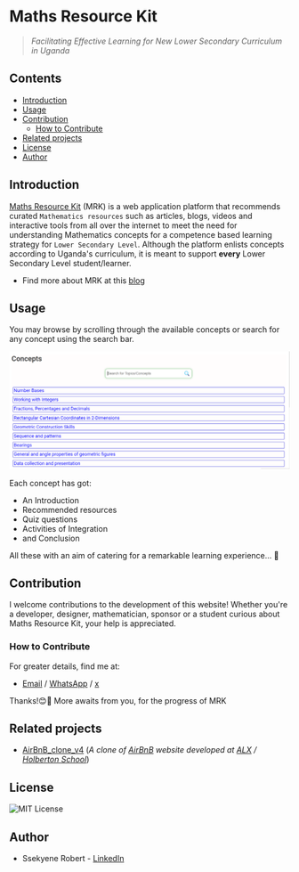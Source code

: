 # Maths Resource Kit
> _Facilitating Effective Learning for New Lower Secondary Curriculum in Uganda_

## Contents
* [Introduction](#introduction)
* [Usage](#usage)
* [Contribution](#contribution)
    - [How to Contribute](#how-to-contribute)
* [Related projects](#related-projects)
* [License](#license)
* [Author](#author)

## Introduction
[Maths Resource Kit](https://mrk.robkj.tech/) (MRK) is a web application platform that recommends curated `Mathematics resources` such as articles, blogs, videos and interactive tools from all over the internet to meet the need for understanding Mathematics concepts for a competence based learning strategy for `Lower Secondary Level`. Although the platform enlists concepts according to Uganda's curriculum, it is meant to support **every** Lower Secondary Level student/learner.

- Find more about MRK at this [blog](#) 

## Usage
You may browse by scrolling through the available concepts or search for any concept using the search bar.

[![Browse-pic](browse.PNG)](https://mrk.robkj.tech/concept_list)

Each concept has got:
- An Introduction
- Recommended resources
- Quiz questions
- Activities of Integration
- and Conclusion

All these with an aim of catering for a remarkable learning experience... 🚀

## Contribution
I welcome contributions to the development of this website! Whether you're a developer, designer, mathematician, sponsor or a student curious about Maths Resource Kit, your help is appreciated. 

### How to Contribute
For greater details, find me at:
- [Email](mailto:robertssekyene05@gmail.com) / [WhatsApp](https://wa.me/256755917055) / [x](https://x.com/robkj256)

Thanks!😊🤝 More awaits from you, for the progress of MRK

## Related projects
- [AirBnB_clone_v4](https://github.com/Ssekyene/AirBnB_clone_v4) (_A clone of [AirBnB](https://www.airbnb.com/) website developed at [ALX](https://www.alxafrica.com/) / [Holberton School](https://www.holbertonschool.com/)_)

## License
![MIT License](https://img.shields.io/badge/license-MIT-green)

## Author
- Ssekyene Robert - [LinkedIn](https://www.linkedin.com/in/robertssekyene/)
